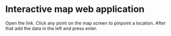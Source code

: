 # Interactive map web application

Open the link. Click any point on the map screen to pinpoint a location. After that add the data in the left and press enter.
